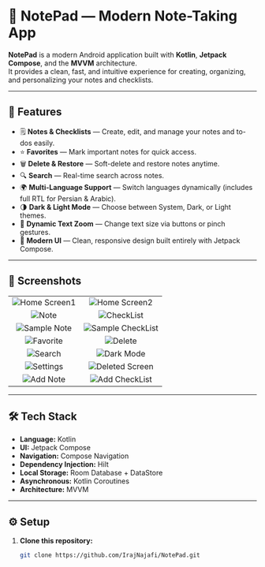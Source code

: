 # 📝 NotePad — Modern Note-Taking App

**NotePad** is a modern Android application built with **Kotlin**, **Jetpack Compose**, and the **MVVM** architecture.  
It provides a clean, fast, and intuitive experience for creating, organizing, and personalizing your notes and checklists.

---

## 🚀 Features

- 🗒️ **Notes & Checklists** — Create, edit, and manage your notes and to-dos easily.
- ⭐ **Favorites** — Mark important notes for quick access.
- 🗑️ **Delete & Restore** — Soft-delete and restore notes anytime.
- 🔍 **Search** — Real-time search across notes.
- 🌍 **Multi-Language Support** — Switch languages dynamically (includes full RTL for Persian & Arabic).
- 🌗 **Dark & Light Mode** — Choose between System, Dark, or Light themes.
- 🔎 **Dynamic Text Zoom** — Change text size via buttons or pinch gestures.
- 🎨 **Modern UI** — Clean, responsive design built entirely with Jetpack Compose.

---

## 📸 Screenshots

|  |  |
| :------------------------------: | :------------------------------: |
| ![Home Screen1](screenshots/homeScreen1.png) | ![Home Screen2](screenshots/homeScreen2.png) |
| ![Note](screenshots/note.png) | ![CheckList](screenshots/checkList.png) |
| ![Sample Note](screenshots/sampleNote.png) | ![Sample CheckList](screenshots/sampleCheckList.png) |
| ![Favorite](screenshots/favorites.png) | ![Delete](screenshots/delete.png) |
| ![Search](screenshots/search.png) | ![Dark Mode](screenshots/darkMode.png) |
| ![Settings](screenshots/settings.png) | ![Deleted Screen](screenshots/deleteScreen.png) |
| ![Add Note](screenshots/addNote.png) | ![Add CheckList](screenshots/addCheckList.png) |

---

## 🛠️ Tech Stack

- **Language:** Kotlin
- **UI:** Jetpack Compose
- **Navigation:** Compose Navigation
- **Dependency Injection:** Hilt
- **Local Storage:** Room Database + DataStore
- **Asynchronous:** Kotlin Coroutines
- **Architecture:** MVVM

---

## ⚙️ Setup

1. **Clone this repository:**
   ```bash
   git clone https://github.com/IrajNajafi/NotePad.git
